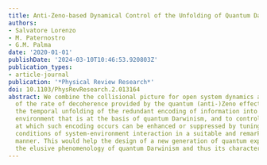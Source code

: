 ```yaml
---
title: Anti-Zeno-based Dynamical Control of the Unfolding of Quantum Darwinism
authors:
- Salvatore Lorenzo
- M. Paternostro
- G.M. Palma
date: '2020-01-01'
publishDate: '2024-03-10T10:46:53.920803Z'
publication_types:
- article-journal
publication: '*Physical Review Research*'
doi: 10.1103/PhysRevResearch.2.013164
abstract: We combine the collisional picture for open system dynamics and the control
  of the rate of decoherence provided by the quantum (anti-)Zeno effect to illustrate
  the temporal unfolding of the redundant encoding of information into a multipartite
  environment that is at the basis of quantum Darwinism, and to control it. The rate
  at which such encoding occurs can be enhanced or suppressed by tuning the dynamical
  conditions of system-environment interaction in a suitable and remarkably simple
  manner. This would help the design of a new generation of quantum experiments addressing
  the elusive phenomenology of quantum Darwinism and thus its characterization.
---
```

